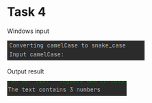 Task 4
=====================

Windows input 

![](https://github.com/DzmitrySiarheyeu/Epam/blob/main/Third-chapter-of-the-course/Working%20with%20strings%20as%20an%20array%20of%20characters/Task%201/img/1.PNG)

Output result

![](https://github.com/DzmitrySiarheyeu/Epam/blob/main/Third-chapter-of-the-course/Working%20with%20strings%20as%20an%20array%20of%20characters/Task%204/img/2.PNG)
